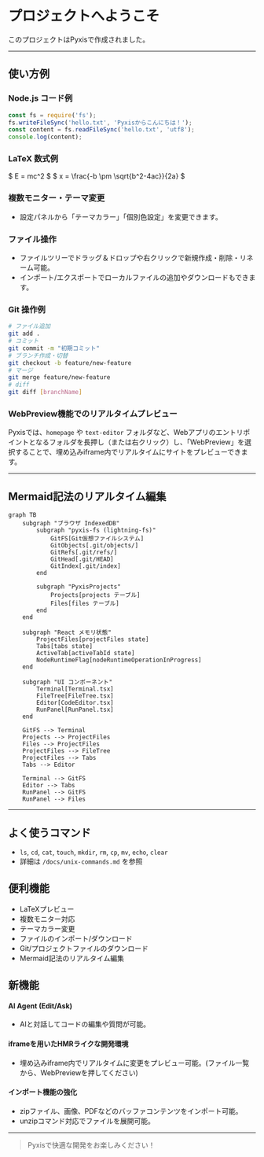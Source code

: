 # プロジェクトへようこそ

このプロジェクトはPyxisで作成されました。

---

## 使い方例

### Node.js コード例
```javascript
const fs = require('fs');
fs.writeFileSync('hello.txt', 'Pyxisからこんにちは！');
const content = fs.readFileSync('hello.txt', 'utf8');
console.log(content);
```

### LaTeX 数式例
$
E = mc^2
$
$
x = \frac{-b \pm \sqrt{b^2-4ac}}{2a}
$

### 複数モニター・テーマ変更
- 設定パネルから「テーマカラー」「個別色設定」を変更できます。

### ファイル操作
- ファイルツリーでドラッグ＆ドロップや右クリックで新規作成・削除・リネーム可能。
- インポート/エクスポートでローカルファイルの追加やダウンロードもできます。

### Git 操作例
```bash
# ファイル追加
git add .
# コミット
git commit -m "初期コミット"
# ブランチ作成・切替
git checkout -b feature/new-feature
# マージ
git merge feature/new-feature
# diff
git diff [branchName]
```


### WebPreview機能でのリアルタイムプレビュー
Pyxisでは、`homepage` や `text-editor` フォルダなど、Webアプリのエントリポイントとなるフォルダを長押し（または右クリック）し、「WebPreview」を選択することで、埋め込みiframe内でリアルタイムにサイトをプレビューできます。


---

## Mermaid記法のリアルタイム編集
```mermaid
graph TB
    subgraph "ブラウザ IndexedDB"
        subgraph "pyxis-fs (lightning-fs)"
            GitFS[Git仮想ファイルシステム]
            GitObjects[.git/objects/]
            GitRefs[.git/refs/]
            GitHead[.git/HEAD]
            GitIndex[.git/index]
        end
        
        subgraph "PyxisProjects"
            Projects[projects テーブル]
            Files[files テーブル]
        end
    end
    
    subgraph "React メモリ状態"
        ProjectFiles[projectFiles state]
        Tabs[tabs state]
        ActiveTab[activeTabId state]
        NodeRuntimeFlag[nodeRuntimeOperationInProgress]
    end
    
    subgraph "UI コンポーネント"
        Terminal[Terminal.tsx]
        FileTree[FileTree.tsx]
        Editor[CodeEditor.tsx]
        RunPanel[RunPanel.tsx]
    end
    
    GitFS --> Terminal
    Projects --> ProjectFiles
    Files --> ProjectFiles
    ProjectFiles --> FileTree
    ProjectFiles --> Tabs
    Tabs --> Editor
    
    Terminal --> GitFS
    Editor --> Tabs
    RunPanel --> GitFS
    RunPanel --> Files
```
---

## よく使うコマンド
- `ls`, `cd`, `cat`, `touch`, `mkdir`, `rm`, `cp`, `mv`, `echo`, `clear`
- 詳細は `/docs/unix-commands.md` を参照

## 便利機能
- LaTeXプレビュー
- 複数モニター対応
- テーマカラー変更
- ファイルのインポート/ダウンロード
- Git/プロジェクトファイルのダウンロード
- Mermaid記法のリアルタイム編集

## 新機能

#### AI Agent (Edit/Ask)
- AIと対話してコードの編集や質問が可能。

#### iframeを用いたHMRライクな開発環境
- 埋め込みiframe内でリアルタイムに変更をプレビュー可能。(ファイル一覧から、WebPreviewを押してください)

#### インポート機能の強化
- zipファイル、画像、PDFなどのバッファコンテンツをインポート可能。
- unzipコマンド対応でファイルを展開可能。
---

> Pyxisで快適な開発をお楽しみください！
